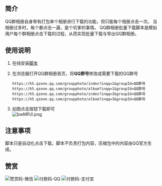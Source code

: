 ## 简介
QQ群相册自身带有打包单个相册进行下载的功能，但只能每个相册点击一次。
当相册过多时，每个都点击一遍，是个坑爹的事情。
QQ群相册批量下载脚本是模拟用户每个群相册点击下载的过程，从而实现批量下载与导出QQ群相册。

## 使用说明
1. 在线安装[脚本](https://greasyfork.org/zh-CN/scripts/440970-qq-%E7%BE%A4%E7%9B%B8%E5%86%8C%E6%89%B9%E9%87%8F%E4%B8%8B%E8%BD%BD)
2. 在浏览器打开QQ群相册首页，将**QQ群号**修改成需要下载的QQ群号
   ```
   https://h5.qzone.qq.com/groupphoto/index?inqq=1&groupId=QQ群号
   https://h5.qzone.qq.com/groupphoto/album?inqq=1&groupId=QQ群号
   https://h5.qzone.qq.com/groupphoto/index?inqq=3&groupId=QQ群号
   https://h5.qzone.qq.com/groupphoto/album?inqq=3&groupId=QQ群号
   ```

3. 如图点击按钮下载即可    
   ![bwMPJI.png](https://s4.ax1x.com/2022/03/05/bwMPJI.png)

## 注意事项
脚本只是自动化点击下载，脚本不负责打包内容，压缩包中的内容由QQ官方生成。

## 赞赏
![赞赏码-微信](https://s1.ax1x.com/2020/05/16/YcePUI.png)
![付款码-QQ](https://s1.ax1x.com/2020/05/16/Ycei5t.png)
![付款码-支付宝](https://s1.ax1x.com/2020/05/16/YceCVA.png)